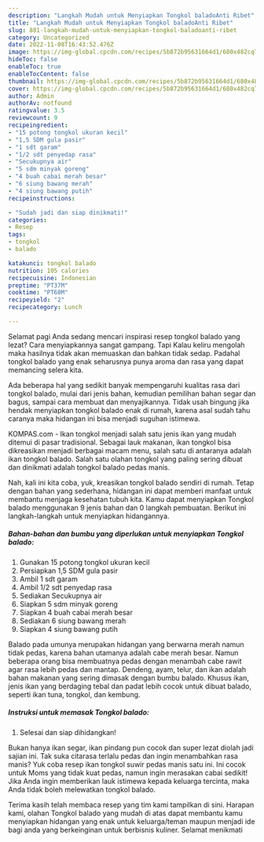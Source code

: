 ```yaml
---
description: "Langkah Mudah untuk Menyiapkan Tongkol baladoAnti Ribet"
title: "Langkah Mudah untuk Menyiapkan Tongkol baladoAnti Ribet"
slug: 881-langkah-mudah-untuk-menyiapkan-tongkol-baladoanti-ribet
category: Uncategorized
date: 2022-11-08T16:43:52.476Z
image: https://img-global.cpcdn.com/recipes/5b872b95631664d1/680x482cq70/tongkol-balado-foto-resep-utama.jpg
hideToc: false
enableToc: true
enableTocContent: false
thumbnail: https://img-global.cpcdn.com/recipes/5b872b95631664d1/680x482cq70/tongkol-balado-foto-resep-utama.jpg
cover: https://img-global.cpcdn.com/recipes/5b872b95631664d1/680x482cq70/tongkol-balado-foto-resep-utama.jpg
author: Admin
authorAv: notfound
ratingvalue: 3.5
reviewcount: 9
recipeingredient:
- "15 potong tongkol ukuran kecil"
- "1,5 SDM gula pasir"
- "1 sdt garam"
- "1/2 sdt penyedap rasa"
- "Secukupnya air"
- "5 sdm minyak goreng"
- "4 buah cabai merah besar"
- "6 siung bawang merah"
- "4 siung bawang putih"
recipeinstructions:

- "Sudah jadi dan siap dinikmati!"
categories:
- Resep
tags:
- tongkol
- balado

katakunci: tongkol balado 
nutrition: 105 calories
recipecuisine: Indonesian
preptime: "PT37M"
cooktime: "PT60M"
recipeyield: "2"
recipecategory: Lunch

---
```



Selamat pagi Anda sedang mencari inspirasi resep tongkol balado yang lezat? Cara menyiapkannya sangat gampang. Tapi Kalau keliru mengolah maka hasilnya tidak akan memuaskan dan bahkan tidak sedap. Padahal tongkol balado yang enak seharusnya punya aroma dan rasa yang dapat memancing selera kita.


Ada beberapa hal yang sedikit banyak mempengaruhi kualitas rasa dari tongkol balado, mulai dari jenis bahan, kemudian pemilihan bahan segar dan bagus, sampai cara membuat dan menyajikannya. Tidak usah bingung jika hendak menyiapkan tongkol balado enak di rumah, karena asal sudah tahu caranya maka hidangan ini bisa menjadi suguhan istimewa.

KOMPAS.com - Ikan tongkol menjadi salah satu jenis ikan yang mudah ditemui di pasar tradisional. Sebagai lauk makanan, ikan tongkol bisa dikreasikan menjadi berbagai macam menu, salah satu di antaranya adalah ikan tongkol balado. Salah satu olahan tongkol yang paling sering dibuat dan dinikmati adalah tongkol balado pedas manis.


Nah, kali ini kita coba, yuk, kreasikan tongkol balado sendiri di rumah. Tetap dengan bahan yang sederhana, hidangan ini dapat memberi manfaat untuk membantu menjaga kesehatan tubuh kita. Kamu dapat menyiapkan Tongkol balado menggunakan 9 jenis bahan dan 0 langkah pembuatan. Berikut ini langkah-langkah untuk menyiapkan hidangannya.

<!--inarticleads1-->

##### Bahan-bahan dan bumbu yang diperlukan untuk menyiapkan Tongkol balado:

1. Gunakan 15 potong tongkol ukuran kecil
1. Persiapkan 1,5 SDM gula pasir
1. Ambil 1 sdt garam
1. Ambil 1/2 sdt penyedap rasa
1. Sediakan Secukupnya air
1. Siapkan 5 sdm minyak goreng
1. Siapkan 4 buah cabai merah besar
1. Sediakan 6 siung bawang merah
1. Siapkan 4 siung bawang putih


Balado pada umunya merupakan hidangan yang berwarna merah namun tidak pedas, karena bahan utamanya adalah cabe merah besar. Namun beberapa orang bisa membuatnya pedas dengan menambah cabe rawit agar rasa lebih pedas dan mantap. Dendeng, ayam, telur, dan ikan adalah bahan makanan yang sering dimasak dengan bumbu balado. Khusus ikan, jenis ikan yang berdaging tebal dan padat lebih cocok untuk dibuat balado, seperti ikan tuna, tongkol, dan kembung. 

<!--inarticleads2-->

##### Instruksi untuk memasak Tongkol balado:


1. Selesai dan siap dihidangkan!

Bukan hanya ikan segar, ikan pindang pun cocok dan super lezat diolah jadi sajian ini. Tak suka citarasa terlalu pedas dan ingin menambahkan rasa manis? Yuk coba resep ikan tongkol suwir pedas manis satu ini. Ini cocok untuk Moms yang tidak kuat pedas, namun ingin merasakan cabai sedikit! Jika Anda ingin memberikan lauk istimewa kepada keluarga tercinta, maka Anda tidak boleh melewatkan tongkol balado. 

Terima kasih telah membaca resep yang tim kami tampilkan di sini. Harapan kami, olahan Tongkol balado yang mudah di atas dapat membantu kamu menyiapkan hidangan yang enak untuk keluarga/teman maupun menjadi ide bagi anda yang berkeinginan untuk berbisnis kuliner. Selamat menikmati
